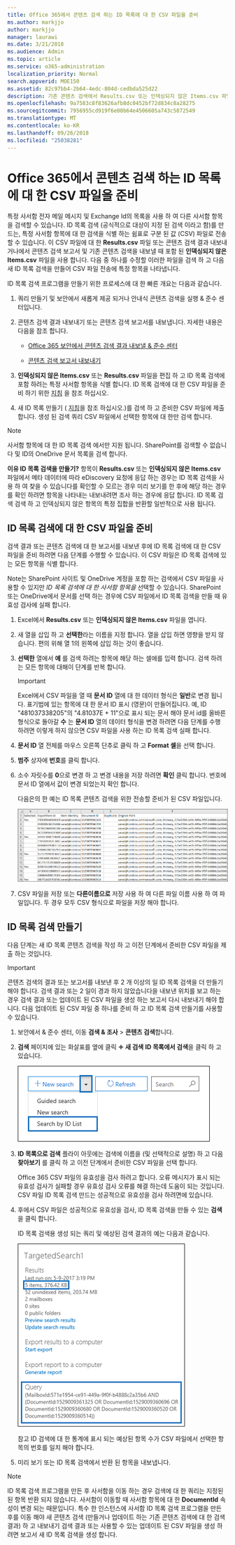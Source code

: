 ```yaml
---
title: Office 365에서 콘텐츠 검색 하는 ID 목록에 대 한 CSV 파일을 준비
ms.author: markjjo
author: markjjo
manager: laurawi
ms.date: 3/21/2018
ms.audience: Admin
ms.topic: article
ms.service: o365-administration
localization_priority: Normal
search.appverid: MOE150
ms.assetid: 82c97bb4-2b64-4edc-804d-cedbda525d22
description: 기존 콘텐츠 검색에서 Results.csv 또는 인덱싱되지 않은 Items.csv 파일을 사용 하 여 특정 전자 메일 메시지를 반환 하는 ID 목록 검색을 만들 수 있습니다. ID 목록 검색은 부분적으로 인덱싱된 사서함 항목을 반환 하려면 일반적으로 사용 됩니다.
ms.openlocfilehash: 9a7583c8f83626afb8dc0452bf72d834c8a28275
ms.sourcegitcommit: 7956955cd919f6e00b64e4506605a743c5872549
ms.translationtype: MT
ms.contentlocale: ko-KR
ms.lasthandoff: 09/26/2018
ms.locfileid: "25038281"
---
```

# <a name="prepare-a-csv-file-for-an-id-list-content-search-in-office-365"></a>Office 365에서 콘텐츠 검색 하는 ID 목록에 대 한 CSV 파일을 준비

특정 사서함 전자 메일 메시지 및 Exchange Id의 목록을 사용 하 여 다른 사서함 항목을 검색할 수 있습니다. ID 목록 검색 (공식적으로 대상이 지정 된 검색 이라고 함)를 만드는, 특정 사서함 항목에 대 한 검색을 식별 하는 쉼표로 구분 된 값 (CSV) 파일로 전송할 수 있습니다. 이 CSV 파일에 대 한 **Results.csv** 파일 또는 콘텐츠 검색 결과 내보내거나에서 콘텐츠 검색 보고서 및 기존 콘텐츠 검색을 내보낼 때 포함 된 **인덱싱되지 않은 Items.csv** 파일을 사용 합니다. 다음 중 하나를 수정할 이러한 파일을 검색 하 고 다음 새 ID 목록 검색을 만들어 CSV 파일 전송에 특정 항목을 나타냅니다. 
  
ID 목록 검색 프로그램을 만들기 위한 프로세스에 대 한 빠른 개요는 다음과 같습니다.
  
1. 쿼리 만들기 및 보안에서 새롭게 제공 되거나 안내식 콘텐츠 검색을 실행 &amp; 준수 센터입니다.
    
2. 콘텐츠 검색 결과 내보내기 또는 콘텐츠 검색 보고서를 내보냅니다. 자세한 내용은 다음을 참조 합니다.
    
    - [Office 365 보안에서 콘텐츠 검색 결과 내보낼 &amp; 준수 센터](export-search-results.md)
    
    - [콘텐츠 검색 보고서 내보내기](export-a-content-search-report.md)
    
3. **인덱싱되지 않은 Items.csv** 또는 **Results.csv** 파일을 편집 하 고 ID 목록 검색에 포함 하려는 특정 사서함 항목을 식별 합니다. ID 목록 검색에 대 한 CSV 파일을 준비 하기 위한 [지침](#prepare-the-csv-file-for-an-id-list-search) 을 참조 하십시오. 
    
4. 새 ID 목록 만들기 ( [지침](#create-an-id-list-search)을 참조 하십시오.)를 검색 하 고 준비한 CSV 파일에 제출 합니다. 생성 된 검색 쿼리 CSV 파일에서 선택한 항목에 대 한만 검색 합니다.
    
> [!NOTE]
> 사서함 항목에 대 한 ID 목록 검색 에서만 지원 됩니다. SharePoint를 검색할 수 없습니다 및 ID의 OneDrive 문서 목록을 검색 합니다. 
  
 **이유 ID 목록 검색을 만들기?** 항목이 **Results.csv** 또는 **인덱싱되지 않은 Items.csv** 파일에서 메타 데이터에 따라 eDiscovery 요청에 응답 하는 경우는 ID 목록 검색을 사용 하 여 찾을 수 있습니다를 확인할 수 모르는 경우 미리 보기를 한 후에 해당 하는 경우를 확인 하려면 항목을 나타내는 내보내려면 조사 하는 경우에 응답 합니다. ID 목록 검색 검색 하 고 인덱싱되지 않은 항목의 특정 집합을 반환할 일반적으로 사용 됩니다. 
  
## <a name="prepare-the-csv-file-for-an-id-list-search"></a>ID 목록 검색에 대 한 CSV 파일을 준비

검색 결과 또는 콘텐츠 검색에 대 한 보고서를 내보낸 후에 ID 목록 검색에 대 한 CSV 파일을 준비 하려면 다음 단계를 수행할 수 있습니다. 이 CSV 파일은 ID 목록 검색에 있는 모든 항목을 식별 합니다.
  
Note는 SharePoint 사이트 및 OneDrive 계정을 포함 하는 검색에서 CSV 파일을 사용할 수 있지만 *ID 목록 검색에 대 한 사서함 항목을* 선택할 수 있습니다. SharePoint 또는 OneDrive에서 문서를 선택 하는 경우에 CSV 파일에서 ID 목록 검색을 만들 때 유효성 검사에 실패 합니다. 
  
1. Excel에서 **Results.csv** 또는 **인덱싱되지 않은 Items.csv** 파일을 엽니다. 
    
2. 새 열을 삽입 하 고 **선택한**라는 이름을 지정 합니다. 열을 삽입 하면 영향을 받지 않습니다. 편의 위해 열 1의 왼쪽에 삽입 하는 것이 좋습니다.
    
3. **선택한** 열에서 **예** 를 검색 하려는 항목에 해당 하는 셀에를 입력 합니다. 검색 하려는 모든 항목에 대해이 단계를 반복 합니다. 
    
    > [!IMPORTANT]
    > Excel에서 CSV 파일을 열 때 **문서 ID** 열에 대 한 데이터 형식은 **일반**로 변경 됩니다. 표기법에 있는 항목에 대 한 문서 ID 표시 (영문)이 만들어집니다. 예, ID "481037338205"의 "4.81037E + 11"으로 표시 되는 문서 해야 문서 id를 올바른 형식으로 돌아갈 **수** 는 **문서 ID** 열의 데이터 형식을 변경 하려면 다음 단계를 수행 하려면 이렇게 하지 않으면 CSV 파일을 사용 하는 ID 목록 검색 실패 합니다. 
  
4. **문서 ID** 열 전체를 마우스 오른쪽 단추로 클릭 하 고 **Format 셀**을 선택 합니다.
    
5. **범주** 상자에 **번호**를 클릭 합니다.
    
6. 소수 자릿수를 **0**으로 변경 하 고 변경 내용을 저장 하려면 **확인** 클릭 합니다. 번호에 문서 ID 열에서 값이 변경 되었는지 확인 합니다. 
    
    다음은의 한 예는 ID 목록 콘텐츠 검색을 위한 전송할 준비가 된 CSV 파일입니다.
    
    ![대상된 콘텐츠 검색에 대 한 CSV 파일의 예](media/8371b8cb-1638-496e-9be1-fe1565757d67.png)
  
7. CSV 파일을 저장 또는 **다른이름으로** 저장 사용 하 여 다른 파일 이름 사용 하 여 파일입니다. 두 경우 모두 CSV 형식으로 파일을 저장 해야 합니다. 
  
## <a name="create-an-id-list-search"></a>ID 목록 검색 만들기

다음 단계는 새 ID 목록 콘텐츠 검색을 작성 하 고 이전 단계에서 준비한 CSV 파일을 제출 하는 것입니다.
  
> [!IMPORTANT]
> 콘텐츠 검색의 결과 또는 보고서를 내보낸 후 2 개 이상의 일 ID 목록 검색을 더 만들기 해야 합니다. 검색 결과 또는 2 일이 경과 하지 않았습니다을 내보낸 위치를 보고 하는 경우 검색 결과 또는 업데이트 된 CSV 파일을 생성 하는 보고서 다시 내보내기 해야 합니다. 다음 업데이트 된 CSV 파일 중 하나를 준비 하 고 ID 목록 검색 만들기를 사용할 수 있습니다. 
  
1. 보안에서 &amp; 준수 센터, 이동 **검색 &amp; 조사** \> **콘텐츠 검색**합니다.
    
2. **검색** 페이지에 있는 화살표를 옆에 클릭 ![추가 아이콘](media/8ee52980-254b-440b-99a2-18d068de62d3.gif) **새 검색** **ID 목록에서 검색**을 클릭 하 고 있습니다.
    
    ![새 검색 드롭다운 목록에서 ID 목록에서 검색을 클릭 합니다.](media/e65f9942-09b2-4127-865e-e64029a590df.png)
  
3. **ID 목록으로 검색** 플라이 아웃에는 검색에 이름을 (및 선택적으로 설명) 하 고 다음 **찾아보기** 를 클릭 하 고 이전 단계에서 준비한 CSV 파일을 선택 합니다. 
    
    Office 365 CSV 파일의 유효성을 검사 하려고 합니다. 오류 메시지가 표시 되는 유효성 검사가 실패할 경우 유효성 검사 오류를 해결 하는데 도움이 되는 것입니다. CSV 파일 ID 목록 검색 만드는 성공적으로 유효성을 검사 하려면에 있습니다.
    
4. 후에서 CSV 파일은 성공적으로 유효성을 검사, ID 목록 검색을 만들 수 있는 **검색** 을 클릭 합니다. 
    
    ID 목록 검색용 생성 되는 쿼리 및 예상된 검색 결과의 예는 다음과 같습니다.
    
    ![세부 정보 창에서 대상으로 지정 된 콘텐츠 검색에 대 한 검색 쿼리](media/dbd9e570-c04b-4056-a8a7-37e9916ec683.png)
  
    참고 ID 검색에 대 한 통계에 표시 되는 예상된 항목 수가 CSV 파일에서 선택한 항목의 번호를 일치 해야 합니다.
    
5. 미리 보기 또는 ID 목록 검색에서 반환 된 항목을 내보냅니다.
    
> [!NOTE]
> ID 목록 검색 프로그램을 만든 후 사서함을 이동 하는 경우 검색에 대 한 쿼리는 지정된 된 항목 반환 되지 않습니다. 사서함이 이동할 때 사서함 항목에 대 한 **DocumentId** 속성이 변경 되는 때문입니다. 특수 한 인스턴스에 사서함 ID 목록 검색 프로그램을 만든 후를 이동 해야 새 콘텐츠 검색 (만들거나 업데이트 하는 기존 콘텐츠 검색에 대 한 검색 결과) 하 고 내보내기 검색 결과 또는 사용할 수 있는 업데이트 된 CSV 파일을 생성 하려면 보고서  새 ID 목록 검색을 생성 합니다. 
